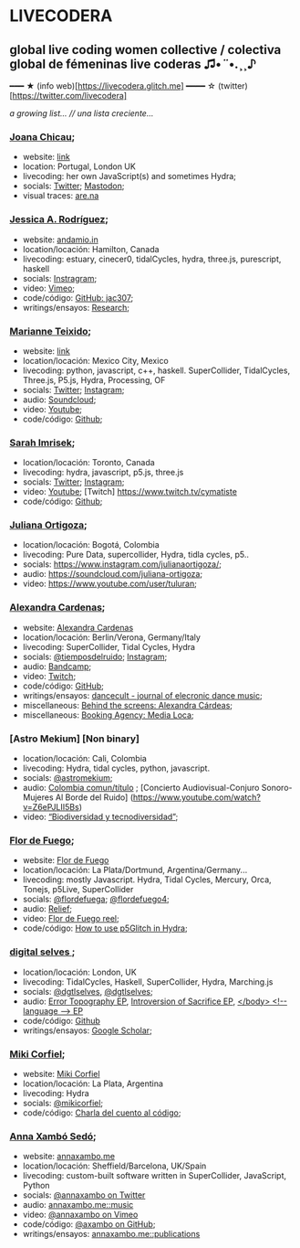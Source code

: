 # LIVECODERA

## global live coding women collective / colectiva global de fémeninas live coderas  ♫•*¨*•.¸¸♪

━━━ ★ (info web)[https://livecodera.glitch.me]
━━━━ ☆ (twitter)[https://twitter.com/livecodera]


_a growing list... // una lista creciente..._



### [Joana Chicau](https://joanachicau.com/);
* website: [link](https://joanachicau.com/backstage.html)
* location: Portugal, London UK
* livecoding: her own JavaScript(s) and sometimes Hydra; 
* socials: [Twitter](https://twitter.com/BChicau); [Mastodon](https://post.lurk.org/@joanachicau);
* visual traces: [are.na](https://www.are.na/joana-chicau/web-choreographies-other-stories)


### [Jessica A. Rodríguez](https://andamio.in/); 
* website: [andamio.in](https://andamio.in/)
* location/locación: Hamilton, Canada
* livecoding: estuary, cinecer0, tidalCycles, hydra, three.js, purescript, haskell
* socials: [Instragram](https://www.instagram.com/jessariannerod/);
* video: [Vimeo](https://vimeo.com/jessicaarianne);
* code/código: [GitHub: jac307](https://github.com/jac307);
* writings/ensayos: [Research](https://andamio.in/research);
 
  
### [Marianne Teixido](https://marianneteixido.github.io/); 
* website: [link](https://marianneteixido.github.io/)
* location/locación: Mexico City, Mexico
* livecoding: python, javascript, c++, haskell. SuperCollider, TidalCycles, Three.js, P5.js, Hydra, Processing, OF
* socials: [Twitter](https://twitter.com/marianneteixido); [Instagram](https://www.instagram.com/marianneteixido/);
* audio: [Soundcloud](https://soundcloud.com/marianne_teixido);
* video: [Youtube](https://www.youtube.com/channel/UCXoKGzDxwbPbP7QXY7HHr-w/videos);
* code/código: [Github](https://github.com/MarianneTeixido);


 ### [Sarah Imrisek](); 
* location/locación: Toronto, Canada
* livecoding: hydra, javascript, p5.js, three.js
* socials: [Twitter](https://twitter.com/cymatiste); [Instagram](https://www.instagram.com/cymatiste/);
* video: [Youtube](https://www.youtube.com/channel/UCMHkvldnYQpRDfn36GDWx1Q); [Twitch] https://www.twitch.tv/cymatiste
* code/código: [Github](https://github.com/cymatiste); 
  
  
### [Juliana Ortigoza](Website); 
* location/locación: Bogotá, Colombia
* livecoding: Pure Data, supercollider, Hydra, tidla cycles, p5..
* socials: https://www.instagram.com/julianaortigoza/;
* audio: https://soundcloud.com/juliana-ortigoza;
* video: https://www.youtube.com/user/tuluran;


### [Alexandra Cardenas](https://alexandracardenas.com/); 
* website: [Alexandra Cardenas](https://alexandracardenas.com/)
* location/locación: Berlin/Verona, Germany/Italy
* livecoding: SuperCollider, Tidal Cycles, Hydra
* socials: [@tiemposdelruido](https://www.facebook.com/tiemposdelruido.page); [Instagram](https://www.instagram.com/tiemposdelruido);
* audio: [Bandcamp](https://tiemposdelruido.bandcamp.com/releases);
* video: [Twitch](https://www.twitch.tv/tiemposdelruido);
* code/código: [GitHub](https://github.com/tiemposdelruido);
* writings/ensayos: [dancecult - journal of elecronic dance music](https://dj.dancecult.net/index.php/dancecult/article/view/1074);
* miscellaneous: [Behind the screens: Alexandra Cárdeas](https://medium.com/behind-the-screens-challenge/behind-the-screens-alexandra-c%C3%A1rdenas-faef92150f7f);
* miscellaneous: [Booking Agency: Media Loca](https://media-loca.com/alexandra-cardenas/);


### [Astro Mekium] [Non binary]
* location/locación: Cali, Colombia
* livecoding: Hydra, tidal cycles, python, javascript.
* socials: [@astromekium](https://www.instagram.com/astromekium); 
* audio: [Colombia comun/título](https://drive.google.com/file/d/15RUZ1EOz7FrxgqPUXRYfa6-JS5bjnYM_/view?usp=sharing)
  ; [Concierto Audiovisual-Conjuro Sonoro-Mujeres Al Borde del Ruido] (https://www.youtube.com/watch?v=Z6ePJLII5Bs)
* video: [“Biodiversidad y tecnodiversidad”](https://www.youtube.com/watch?v=SAHvvEM5MIQ&list=PLMBIpibV-wQKoXNk6RAJe5oKPkJCtmZks&index=3);



### [Flor de Fuego](https://flordefuego.github.io/); 
* website: [Flor de Fuego](https://flordefuego.github.io/)
* location/locación: La Plata/Dortmund, Argentina/Germany...
* livecoding: mostly Javascript. Hydra, Tidal Cycles, Mercury, Orca, Tonejs, p5Live, SuperCollider
* socials: [@flordefuega](https://www.instagram.com/flordefuega/); [@flordefuego4](https://twitter.com/flordefuego4);
* audio: [Relief](https://flordefuego.bandcamp.com/track/relief);
* video: [Flor de Fuego reel](https://www.youtube.com/watch?v=o58NT9iWwvU);
* code/código: [How to use p5Glitch in Hydra](https://github.com/flordefuego/p5glitchHydra);


### [digital selves ](https://lwlsn.github.io/digitalselves-web/); 
* location/locación: London, UK
* livecoding: TidalCycles, Haskell, SuperCollider, Hydra, Marching.js
* socials: [@dgtlselves](https://twitter.com/dgtlselves), [@dgtlselves](https://www.instagram.com/dgtlselves/?hl=en); 
* audio: [Error Topography EP](https://cherche-encore.bandcamp.com/album/error-topography), [Introversion of Sacrifice EP](https://inunison.bandcamp.com/album/introversion-of-sacrifice), [<​/​body> <​!​-​- language -​-​> EP](https://digitalselves.bandcamp.com/releases)
* code/código: [Github](https://github.com/lwlsn)
* writings/ensayos: [Google Scholar](https://scholar.google.com/citations?user=qhxFs9AAAAAJ&hl=en);


### [Miki Corfiel](https://mikicorfiel.hotglue.me/bienvenidx); 
* website: [Miki Corfiel](https://mikicorfiel.hotglue.me/bienvenidx)
* location/locación: La Plata, Argentina
* livecoding: Hydra
* socials: [@mikicorfiel](https://www.instagram.com/mikicorfiel/);
* code/código: [Charla del cuento al código](https://charladelcuentoalcodigo.glitch.me/);
  
  
### [Anna Xambó Sedó](https://annaxambo.me); 
* website: [annaxambo.me](https://annaxambo.me)
* location/locación: Sheffield/Barcelona, UK/Spain
* livecoding: custom-built software written in SuperCollider, JavaScript, Python
* socials: [@annaxambo on Twitter](https://twitter.com/annaxambo)
* audio: [annaxambo.me::music](https://annaxambo.me/music)
* video: [@annaxambo on Vimeo](https://vimeo.com/annaxambo)
* code/código: [@axambo on GitHub](https://github.com/axambo);
* writings/ensayos: [annaxambo.me::publications](https://annaxambo.me/publications)
